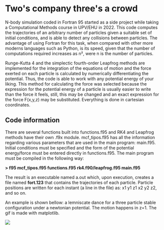 # Two's company three's a crowd

N-body simulation coded in Fortran 95 started as a side project while taking a Computational Methods course in UPV/EHU in 2022. This code computes the trajectories of an arbitrary number of particles given a suitable set of initial conditions, and is able to detect any collisions between particles. The advantage of using Fortran for this task, when compared with other more moderns languages such as Python, is its speed, given that the number of computations required increases as n², were n is the number of particles.

Runge-Kutta 4 and the simplectic fourth-order Leapfrog methods are implemented for the integration of the equations of motion and the force exerted on each particle is calculated by numerically differentiating the potential. Thus, the code is able to work with any potential energy of your liking. This method for calculating the force was selected because the expression for the potential energy of a particle is usually easier to write than the force it feels, still, this may be changed and an exact expression for the force F(x,y,z) may be substituted. Everything is done in cartesian coordinates.

## Code information

There are several functions built into functions.f95 and RK4 and Leapfrog methods have their own .f9x module. mcf_tipos.f95 has all the information regarding various parameters that are used in the main program: main.f95. Initial conditions must be specified and the form of the potential energy/force must be entered directly in functions.f95. The main program must be compiled in the following way:

**> f95 mcf_tipos.f95 functions.f95 rk4.f90/leapfrog.f95 main.f95**

The result is an executable named a.out which, upon execution, creates a file named **fort.123** that contains the trajectories of each particle. Particle positions are written for each instant (a line in the file) as: x1 y1 z1 x2 y2 z2, and so on.


An example is shown bellow: a lemniscate dance for a three particle stable configuration under a newtonian potential. The motion happens in z=1. The gif is made with matplotlib.

<p alignt="center">
   <img src="https://github.com/AsierLambarri/Two-is-company-three-is-a-crowd/assets/109964584/50e547c6-740c-4970-bdff-f37cdc44322f.gif">
</p>


